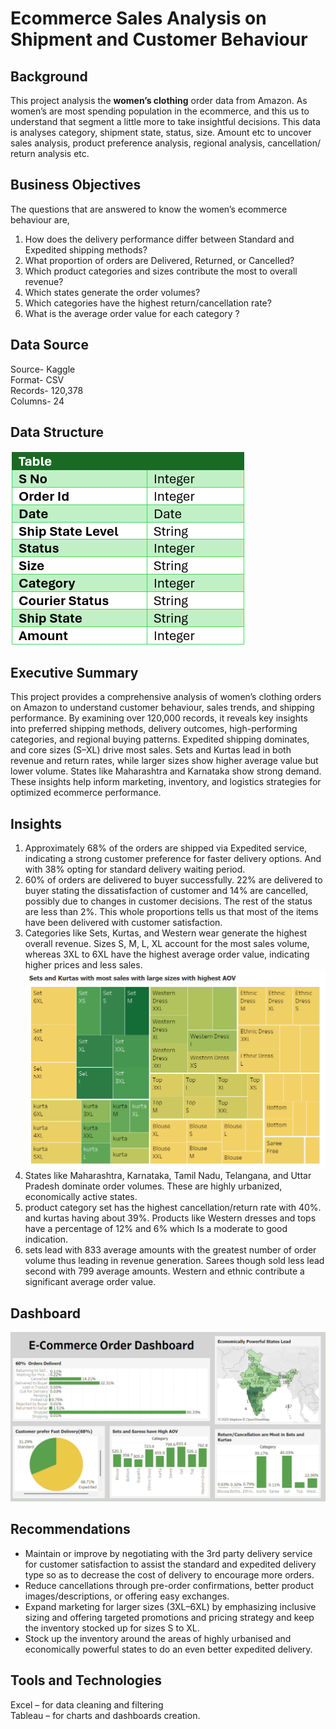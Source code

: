# Ecommerce Sales Analysis on Shipment and Customer Behaviour 
## Background
This project analysis the **women’s clothing** order data from Amazon. As women’s are most spending population in the ecommerce, and this us to understand that segment a little more to take insightful decisions. This data is analyses category, shipment state, status, size. Amount etc to uncover sales analysis, product preference analysis, regional analysis, cancellation/ return analysis etc.
## Business Objectives 
The questions that  are answered to know the women’s ecommerce behaviour are,
1.	How does the delivery performance differ between Standard and Expedited shipping methods?
2.	What proportion of orders are Delivered, Returned, or Cancelled? 
3.	Which product categories and sizes contribute the most to overall revenue?
4.	Which states generate the order volumes?
5.	Which categories have the highest return/cancellation rate?
6.	What is the average order value for each category ?
## Data Source
Source- Kaggle<br>
Format- CSV<br>
Records- 120,378<br>
Columns- 24 

## Data Structure
![Data Structure](https://github.com/meretimounika/Ecommerce-Sales-Analysis-/blob/main/Data%20Structure.png)
## Executive Summary
This project provides a comprehensive analysis of women’s clothing orders on Amazon to understand customer behaviour, sales trends, and shipping performance. By examining over 120,000 records, it reveals key insights into preferred shipping methods, delivery outcomes, high-performing categories, and regional buying patterns. Expedited shipping dominates, and core sizes (S–XL) drive most sales. Sets and Kurtas lead in both revenue and return rates, while larger sizes show higher average value but lower volume. States like Maharashtra and Karnataka show strong demand. These insights help inform marketing, inventory, and logistics strategies for optimized ecommerce performance.
## Insights
1.	Approximately 68% of the orders are shipped via Expedited service, indicating a strong customer preference for faster delivery options. And with 38% opting for standard delivery waiting period.
2.	60% of orders are delivered to buyer successfully. 22% are delivered to buyer stating the dissatisfaction of customer and 14% are cancelled, possibly due to changes in customer decisions. The rest of the status are less than 2%. This whole proportions tells us that most of the items have been delivered with customer satisfaction.
3.	Categories like Sets, Kurtas, and Western wear generate the highest overall revenue. Sizes S, M, L, XL account for the most sales volume, whereas 3XL to 6XL have the highest average order value, indicating higher prices and less sales.
![Category&Size Chart](https://github.com/meretimounika/Ecommerce-Sales-Analysis-/blob/main/Category%20and%20Size%20Preference%20Treemap.png)
4.	States like Maharashtra, Karnataka, Tamil Nadu, Telangana, and Uttar Pradesh dominate order volumes. These are highly urbanized, economically active states. 
5.	product category set has the highest cancellation/return rate with 40%. and kurtas having about 39%. Products like Western dresses and tops have a percentage  of 12% and 6% which Is a moderate to good indication.
6.	sets lead with 833 average amounts with the greatest number of order volume thus leading in revenue generation. Sarees though sold less lead second with 799 average amounts. Western and ethnic contribute a significant average order value.

## Dashboard 
![Main Dashboard](https://github.com/meretimounika/Ecommerce-Sales-Analysis-/blob/main/Ecommerce%20Sales%20Dashboard.png)
## Recommendations
-	Maintain or improve by negotiating with the 3rd party delivery service for customer satisfaction to assist the standard and expedited delivery type so as to decrease the cost of delivery to encourage more orders.
-	Reduce cancellations through pre-order confirmations, better product images/descriptions, or offering easy exchanges.
-	Expand marketing for larger sizes (3XL–6XL) by emphasizing inclusive sizing and offering targeted promotions and pricing strategy and keep the inventory stocked up for sizes S to XL.
-	Stock up the inventory around the areas of highly urbanised and economically powerful states to do an even better expedited delivery.

## Tools and Technologies
Excel – for data cleaning  and filtering<br>
Tableau – for charts and dashboards creation.


